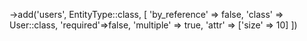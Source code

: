 ->add('users', EntityType::class, [
                'by_reference' => false,
                'class' => User::class,
                'required'=>false,
                'multiple' => true,
                'attr' => ['size' => 10]
            ])